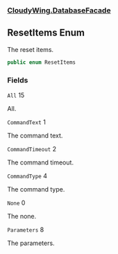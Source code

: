 ### [CloudyWing.DatabaseFacade](CloudyWing.DatabaseFacade.md 'CloudyWing.DatabaseFacade')

## ResetItems Enum

The reset items.

```csharp
public enum ResetItems
```
### Fields

<a name='CloudyWing.DatabaseFacade.ResetItems.All'></a>

`All` 15

All.

<a name='CloudyWing.DatabaseFacade.ResetItems.CommandText'></a>

`CommandText` 1

The command text.

<a name='CloudyWing.DatabaseFacade.ResetItems.CommandTimeout'></a>

`CommandTimeout` 2

The command timeout.

<a name='CloudyWing.DatabaseFacade.ResetItems.CommandType'></a>

`CommandType` 4

The command type.

<a name='CloudyWing.DatabaseFacade.ResetItems.None'></a>

`None` 0

The none.

<a name='CloudyWing.DatabaseFacade.ResetItems.Parameters'></a>

`Parameters` 8

The parameters.
